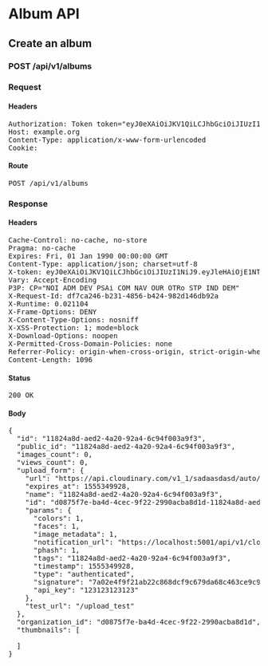 # Album API

## Create an album

### POST /api/v1/albums
### Request

#### Headers

<pre>Authorization: Token token=&quot;eyJ0eXAiOiJKV1QiLCJhbGciOiJIUzI1NiJ9.eyJleHAiOjE1NTQ3NTk1MjgsImlhdCI6MTU1NDc0NTEyOCwidXNlcl9pZCI6ImNjN2M3NzI4LWEwNmEtNDA4ZC1hZTg1LTJlY2U0N2Y1NWFmYyIsImFiaWxpdGllcyI6e319.cDW77NYfFOZEvHSr494KLf_-i9mfwyjAwy-hAVLzqQ0&quot;
Host: example.org
Content-Type: application/x-www-form-urlencoded
Cookie: </pre>

#### Route

<pre>POST /api/v1/albums</pre>

### Response

#### Headers

<pre>Cache-Control: no-cache, no-store
Pragma: no-cache
Expires: Fri, 01 Jan 1990 00:00:00 GMT
Content-Type: application/json; charset=utf-8
X-token: eyJ0eXAiOiJKV1QiLCJhbGciOiJIUzI1NiJ9.eyJleHAiOjE1NTQ3NTk1MjgsImlhdCI6MTU1NDc0NTEyOCwidXNlcl9pZCI6ImNjN2M3NzI4LWEwNmEtNDA4ZC1hZTg1LTJlY2U0N2Y1NWFmYyIsImFiaWxpdGllcyI6e319.cDW77NYfFOZEvHSr494KLf_-i9mfwyjAwy-hAVLzqQ0
Vary: Accept-Encoding
P3P: CP=&quot;NOI ADM DEV PSAi COM NAV OUR OTRo STP IND DEM&quot;
X-Request-Id: df7ca246-b231-4856-b424-982d146db92a
X-Runtime: 0.021104
X-Frame-Options: DENY
X-Content-Type-Options: nosniff
X-XSS-Protection: 1; mode=block
X-Download-Options: noopen
X-Permitted-Cross-Domain-Policies: none
Referrer-Policy: origin-when-cross-origin, strict-origin-when-cross-origin
Content-Length: 1096</pre>

#### Status

<pre>200 OK</pre>

#### Body

<pre>{
  "id": "11824a8d-aed2-4a20-92a4-6c94f003a9f3",
  "public_id": "11824a8d-aed2-4a20-92a4-6c94f003a9f3",
  "images_count": 0,
  "views_count": 0,
  "upload_form": {
    "url": "https://api.cloudinary.com/v1_1/sadaasdasd/auto/upload",
    "expires_at": 1555349928,
    "name": "11824a8d-aed2-4a20-92a4-6c94f003a9f3",
    "id": "d0875f7e-ba4d-4cec-9f22-2990acba8d1d-11824a8d-aed2-4a20-92a4-6c94f003a9f3",
    "params": {
      "colors": 1,
      "faces": 1,
      "image_metadata": 1,
      "notification_url": "https://localhost:5001/api/v1/cloudinary?token=eyJ0eXAiOiJKV1QiLCJhbGciOiJIUzI1NiJ9.eyJleHAiOjE1NTQ3NTk1MjgsImlhdCI6MTU1NDc0NTEyOCwidXNlcl9pZCI6ImNjN2M3NzI4LWEwNmEtNDA4ZC1hZTg1LTJlY2U0N2Y1NWFmYyIsImFsYnVtX2lkIjoiMTE4MjRhOGQtYWVkMi00YTIwLTkyYTQtNmM5NGYwMDNhOWYzIiwib3JnYW5pemF0aW9uX2lkIjoiZDA4NzVmN2UtYmE0ZC00Y2VjLTlmMjItMjk5MGFjYmE4ZDFkIn0.-T90_QQ2_8-_A6ylVZUgvohul48AgicDYlu2zrph6H8",
      "phash": 1,
      "tags": "11824a8d-aed2-4a20-92a4-6c94f003a9f3",
      "timestamp": 1555349928,
      "type": "authenticated",
      "signature": "7a02e4f9f21ab22c868dcf9c679da68c463ce9c9",
      "api_key": "123123123123"
    },
    "test_url": "/upload_test"
  },
  "organization_id": "d0875f7e-ba4d-4cec-9f22-2990acba8d1d",
  "thumbnails": [

  ]
}</pre>
